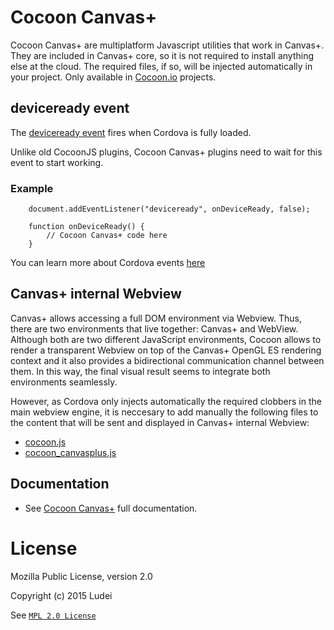 Cocoon Canvas+
=====================

Cocoon Canvas+ are multiplatform Javascript utilities that work in Canvas+. They are included in Canvas+ core, so it is not required to install anything else at the cloud. The required files, if so, will be injected automatically in your project. Only available in [Cocoon.io](http://cocoon.io/) projects.

## deviceready event

The [deviceready event](https://cordova.apache.org/docs/en/4.0.0/cordova_events_events.md.html#deviceready) fires when Cordova is fully loaded.

Unlike old CocoonJS plugins, Cocoon Canvas+ plugins need to wait for this event to start working.

### Example
```
	document.addEventListener("deviceready", onDeviceReady, false);

	function onDeviceReady() {
	    // Cocoon Canvas+ code here
	}
```
You can learn more about Cordova events [here](https://cordova.apache.org/docs/en/4.0.0/cordova_events_events.md.html)

## Canvas+ internal Webview

Canvas+ allows accessing a full DOM environment via Webview. Thus, there are two environments that live together: Canvas+ and WebView. Although both are two different JavaScript environments, Cocoon allows to render a transparent Webview on top of the Canvas+ OpenGL ES rendering context and it also provides a bidirectional communication channel between them. In this way, the final visual result seems to integrate both environments seamlessly.

However, as Cordova only injects automatically the required clobbers in the main webview engine, it is neccesary to add manually the following files to the content that will be sent and displayed in Canvas+ internal Webview: 

* <a href="https://github.com/ludei/cocoon-common/blob/master/src/js/cocoon.js" target="_blank">cocoon.js</a>
* <a href="https://github.com/CocoonIO/cocoon-canvasplus/blob/master/dist/js/cocoon_canvasplus.js" target="_blank">cocoon_canvasplus.js</a>

## Documentation 

* See [Cocoon Canvas+](http://cocoonio.github.io/cocoon-canvasplus/dist/doc/js/index.html) full documentation.

# License

Mozilla Public License, version 2.0

Copyright (c) 2015 Ludei 

See [`MPL 2.0 License`](LICENSE)
